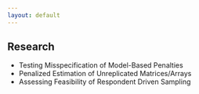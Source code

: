 ```yaml
---
layout: default
---
```


Research
-------

* Testing Misspecification of Model-Based Penalties
* Penalized Estimation of Unreplicated Matrices/Arrays
* Assessing Feasibility of Respondent Driven Sampling